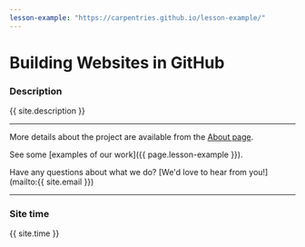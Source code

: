 ```yaml
---
lesson-example: "https://carpentries.github.io/lesson-example/"
---
```

# Building Websites in GitHub

### Description
{{ site.description }}  

---
More details about the project are available from the [About page](about).

See some [examples of our work]({{ page.lesson-example }}).

Have any questions about what we do? [We'd love to hear from you!](mailto:{{ site.email }})

---

### Site time
{{ site.time }}




